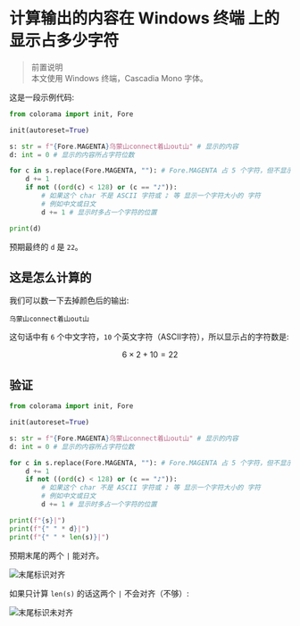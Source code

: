 # 计算输出的内容在 Windows 终端 上的显示占多少字符

> 前置说明  
> 本文使用 Windows 终端，Cascadia Mono 字体。  

这是一段示例代码:  

```python
from colorama import init, Fore

init(autoreset=True)

s: str = f"{Fore.MAGENTA}乌蒙山connect着山out山" # 显示的内容
d: int = 0 # 显示的内容所占字符位数

for c in s.replace(Fore.MAGENTA, ""): # Fore.MAGENTA 占 5 个字符，但不显示，所以去掉
    d += 1
    if not ((ord(c) < 128) or (c == "♪")):
        # 如果这个 char 不是 ASCII 字符或 ♪ 等 显示一个字符大小的 字符
        # 例如中文或日文
        d += 1 # 显示时多占一个字符的位置

print(d)
```

预期最终的 `d` 是 `22`。  

## 这是怎么计算的

我们可以数一下去掉颜色后的输出:  

```text
乌蒙山connect着山out山
```

这句话中有 `6` 个中文字符，`10` 个英文字符（ASCII字符），所以显示占的字符数是:  

$$
6 \times 2 + 10 = 22
$$


## 验证

```python
from colorama import init, Fore

init(autoreset=True)

s: str = f"{Fore.MAGENTA}乌蒙山connect着山out山" # 显示的内容
d: int = 0 # 显示的内容所占字符位数

for c in s.replace(Fore.MAGENTA, ""): # Fore.MAGENTA 占 5 个字符，但不显示，所以去掉
    d += 1
    if not ((ord(c) < 128) or (c == "♪")):
        # 如果这个 char 不是 ASCII 字符或 ♪ 等 显示一个字符大小的 字符
        # 例如中文或日文
        d += 1 # 显示时多占一个字符的位置

print(f"{s}|")
print(f"{" " * d}|")
print(f"{" " * len(s)}|")
```

预期末尾的两个 `|` 能对齐。  

![末尾标识对齐](https://duckduckstudio.github.io/Articles/docs/信息速查/Python/输出/photos/计算输出的内容在Windows终端上的显示占多少字符/末尾标识对齐的输出.png)

如果只计算 `len(s)` 的话这两个 `|` 不会对齐（不够）:  

![末尾标识未对齐](https://duckduckstudio.github.io/Articles/docs/信息速查/Python/输出/photos/计算输出的内容在Windows终端上的显示占多少字符/末尾标识未对其的输出.png)
